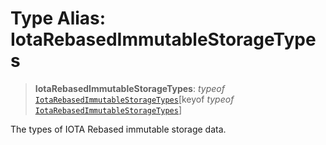 # Type Alias: IotaRebasedImmutableStorageTypes

> **IotaRebasedImmutableStorageTypes**: *typeof* [`IotaRebasedImmutableStorageTypes`](../variables/IotaRebasedImmutableStorageTypes.md)\[keyof *typeof* [`IotaRebasedImmutableStorageTypes`](../variables/IotaRebasedImmutableStorageTypes.md)\]

The types of IOTA Rebased immutable storage data.
